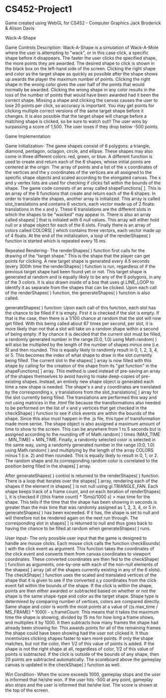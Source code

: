 # CS452-Project1
Game created using WebGL for CS452 - Computer Graphics
Jack Broderick & Alison Davis

Wack-A-Shape

Game Controls Description:
Wack-A-Shape is a simulation of Wack-A-Mole where the user is attempting to "wack", or in this case click, a specific shape before it disappears. The faster the user clicks the specified shape, the more points they are awarded. The desired shape to click is shown in the black box on the left-hand side of the screen. Clicking the right shape and color as the target shape as quickly as possible after the shape shows up awards the player the maximum number of points. Clicking the right shape in the wrong color gives the user half of the points that would normally be awarded. Clicking the wrong shape in any color results in the loss of the number of points that would have been awarded had it been the correct shape. Missing a shape and clicking the canvas causes the user to lose 20 points per click, so accuracy is important. You may get points for clicking multiple correct versions of the same target shape before it changes. It is also possible that the target shape will change before a matching shape is clicked, so be sure to watch out!! The user wins by surpassing a score of 1,500. The user loses if they drop below -500 points.

Game Implementation:

Game Initialization-
The game shapes consist of 6 polygons: a triangle, diamond, pentagon, octagon, circle, and ellipse. These shapes may also come in three different colors: red, green, or blue. A different function is used to create and return each of the 6 shapes, whose initial points are centered at the origin. The array of points and a list of the x coordinates of the vertices and the y coordinates of the vertices are all assigned to the specific shape objects and scaled according to the elongated canvas. The x and y vertex lists are used for checking if clicks fall within the bounds of the shape. The game code consists of an array called shapeFunctions[ ]. This is an array of the 6 functions that create and return each of the 6 shapes. In order to translate the shapes, another array is initialized. This array is called slot_translations and contains 6 vectors, each vector made up of 2 floats: translations in the x and y. These 6 translations are the different slots in which the shapes to be "wacked" may appear in. There is also an array called shapes[ ] that is initialed with 6 null values. This array will either hold null or a shape object for each of the 6 slots. Finally there is an array of colors called COLORS[ ] which contains three vectors, each vector made up of 4 floats. At the end of the initialization, a loop of the renderShapes( ) function is started which is repeated every 15 ms.

Repeated Rendering-
The renderShapes( ) function first calls for the drawing of the "target shape." This is the shape that the player can get points for clicking. A new target shape is generated every 4.5 seconds (every 300th time the renderShapes( ) function is run, regardless of if the previous target shape had been found yet or not. This target shape is generated at random and is equally likely to be any of the 6 polygons, in any of the 3 colors. It is also drawn inside of a box that uses gl.LINE_LOOP to identify it as separate from the shapes that can be clicked. Upon each call of the renderShapes( ) function, the generateShapes( ) function is also called.

generateShapes( ) function:
Upon each call of this function, each slot has the chance to be filled if it is empty. First it is checked if the slot is empty. If that is the case, then there is a 1/100 chance at random that the slot will now get filled. With this being called about 67 times per second, per slot, it is more likely than not that a slot will take on a random shape within a second of being empty. If by chance it is decided that the current slot must be filled, a randomly generated number in the range [0.0, 1.0) using Math.random( ) will also be multiplied by the length of the number of shapes minus one (i.e. 5) and then rounded. This is equally likely to randomly result in 0, 1, 2, 3, 4, or 5. This becomes the index of what shape to draw in the slot currently being filled. The current slot in the shapes[ ] array is now filled with this shape by calling for the creation of the shape from its "get function" in the shapeFunctions[ ] array. This method is used instead of pre-saving an array of the shapes themselves to avoid having to make deep-copies of pre-existing shapes. Instead, an entirely new shape object is generated each time a new shape is needed. The shape's x and y coordinates are translated by the corresponding x, y translations from the slot_translations[ ] array for the slot currently being filled. The translations are performed this way and not using matrices in the .html file because the transformations also needed to be performed on the list of x and y vertices that get checked in the checkShape( ) function to see if click events are within the bounds of the shape. Since this also must happen in the .js file, this type of transformation made more sense. The shape object is also assigned a maximum amount of time to show to the screen. This can be anywhere from 1 to 5 seconds but is assigned according to the rounding off of Math.random( ) times (MAX_TIME - MIN_TIME) + MIN_TIME. Finally, a randomly selected color is selected in the same way, using a randomly generated number in the range [0.0, 1.0) using Math.random( ) and multiplying by the length of the array COLORS minus 1 (i.e. 2) and then rounded. This is equally likely to result in 0, 1, or 2. The random shape and its corresponding random color is correlated to the position being filled in the shapes[ ] array.

After generateShapes( ) control is returned to the renderShapes( ) function. There is a loop that iterates over the shapes[ ] array, rendering each of the shapes if the element in shapes[ ] is not null using gl.TRIANGLE_FAN. Each shape keeps track of a frame count, and on each iteration of renderShapes( ), it is checked if ((this frame count) * 15ms)/1000 s) > max time for the shape. This tells if the time that the shape has been showing in seconds is greater than the max time that was randomly assigned as 1, 2, 3, 4, or 5 in generateShapes( ) has been exceeded. If it has, the shape is set to null and will therefore not be rendered again on the next run through. The corresponding slot in shapes[ ] is returned to null and thus goes back to having the chance to be filled at random when generateShapes( ) runs.

User Input-
The only possible user input that the game is designed to handle are mouse clicks. Each mouse click calls the function checkBounds( ) with the click event as argument. This function takes the coordinates of the click event and converts them from canvas coordinates to viewport coordinates. These converted coordinates are then fed to the checkShape( ) function as arguments, one-by-one with each of the non-null elements of the shapes[ ] array (all of the shapes currently existing in any of the 6 slots). The checkShape( ) function uses the scaled and translated vertices of the shape that it is given to see if the converted x,y coordinates from the click event fall within the bounds of the shape. If the click is within the shape, points are then either awarded or subtracted based on whether or not the shape is the same shape-type and color as the target shape. Shape type is determined by comparing number of vertices, colors are compared directly. Same shape and color is worth the most points at a value of ((s.max_time / MS_FRAME) * 1000) - s.frameCount. This means that it takes the maximum time the shape is showing, divided by 15 ms for how long a frame shows, and multiplies it by 1000. It then subtracts how many frames the shape had already been showing for. This awards points for all of the remaining frames the shape could have been showing had the user not clicked it. It thus incentivizes clicking shapes faster to earn more points. If only the shape matches, but not the color, then 1/2 of this value of points is added. If the shape is not the right shape at all, regardless of color, 1/2 of this value of points is subtracted. If the click is outside of the bounds of any shape, then 20 points are subtracted automatically. The scoreboard above the gameplay canvas is updated in the checkShape( ) function as well.

Win Condition-
When the score exceeds 1000, gameplay stops and the user is informed that he/she won. If the user hits -500 at any point, gameplay also stops and the user is informed that he/she lost. The score is shown at the top of the screen.

